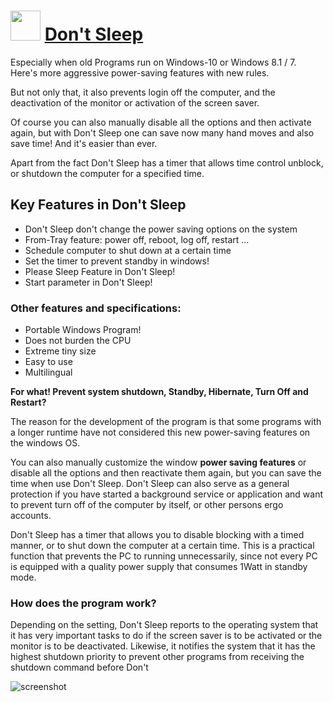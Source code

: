 ﻿# <img src="https://cdn.jsdelivr.net/gh/chtof/chocolatey-packages/automatic/dontsleep/dontsleep.png" width="48" height="48"/> [Don't Sleep](https://chocolatey.org/packages/dontsleep)

Especially when old Programs run on Windows-10 or Windows 8.1 / 7. Here's more aggressive power-saving features with new rules. 

But not only that, it also prevents login off the computer, and the deactivation of the monitor or activation of the screen saver. 

Of course you can also manually disable all the options and then activate again, but with Don't Sleep one can save now many hand moves and also save time! And it's easier than ever. 

Apart from the fact Don't Sleep has a timer that allows time control unblock, or shutdown the computer for a specified time.   

## Key Features in Don't Sleep

- Don't Sleep don't change the power saving options on the system
- From-Tray feature: power off, reboot, log off,  restart ...
- Schedule computer to shut down at a certain time
- Set the timer to prevent standby in windows!
- Please Sleep Feature in Don't Sleep!
- Start parameter in Don't Sleep! 

### Other features and specifications:
- Portable Windows Program!
- Does not burden the CPU 
- Extreme tiny size 
- Easy to use 
- Multilingual 

**For what! Prevent system shutdown, Standby, Hibernate, Turn Off and Restart?**
 
The reason for the development of the program is that some programs with a longer runtime have not considered this new power-saving features on the windows OS. 

You can also manually customize the window **power saving features** or disable all the options and then reactivate them again, but you can save the time when use  Don't Sleep. Don't Sleep can also serve as a general protection if you have started a background service or application and want to prevent turn off of the computer by itself, or other persons ergo accounts. 

Don't Sleep has a timer that allows you to disable blocking with a timed manner, or to shut down the computer at a certain time. This is a practical function that prevents the PC to running unnecessarily, since not every PC is equipped with a quality power supply that consumes 1Watt in standby mode.

### How does the program work? 

Depending on the setting, Don't Sleep reports to the operating system that it has very important tasks to do if the screen saver is to be activated or the monitor is to be deactivated. Likewise, it notifies the system that it has the highest shutdown priority to prevent other programs from receiving the shutdown command before Don't

![screenshot](https://cdn.jsdelivr.net/gh/chtof/chocolatey-packages/automatic/dontsleep/screenshot.png)